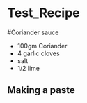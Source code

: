 # Test_Recipe 
#Coriander sauce
- 100gm Coriander
- 4 garlic cloves
- salt
- 1/2 lime

## Making a paste

